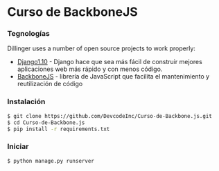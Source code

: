 # Curso de BackboneJS

### Tegnologías

Dillinger uses a number of open source projects to work properly:

* [Django1.10] - Django hace que sea más fácil de construir mejores aplicaciones web más rápido y con menos código.
* [BackboneJS] - librería de JavaScript que facilita el mantenimiento y reutilización de código


### Instalación

```sh
$ git clone https://github.com/DevcodeInc/Curso-de-Backbone.js.git
$ cd Curso-de-Backbone.js
$ pip install -r requirements.txt
```

### Iniciar
```sh
$ python manage.py runserver
```



[Django1.10]: <https://www.djangoproject.com>
[BackboneJS]: <http://backbonejs.org>